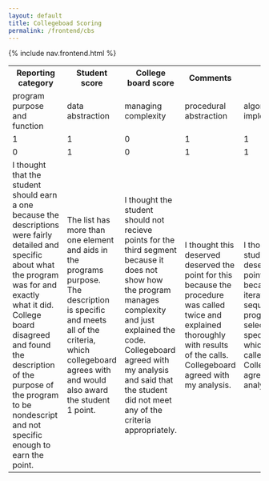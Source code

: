 ```yaml
---
layout: default
title: Collegeboad Scoring
permalink: /frontend/cbs
---
```


{% include nav.frontend.html %}

<table>
  <tr>
    <th>Reporting category</th>
    <th>Student score</th> 
    <th>College board score</th> 
    <th>Comments</th>
  </tr>
  <tr>
    <td>program purpose and function</td>
    <td>data abstraction</td> 
    <td>managing complexity</td> 
    <td>procedural abstraction</td> 
    <td>algorithm implementation</td> 
     <td>testing</td> 
  </tr>
  <tr>
    <td>1</td>
    <td>1</td> 
    <td>0</td> 
    <td>1</td> 
    <td>1</td>
    <td>1</td>
  </tr>
  <tr>
    <td>0</td>
    <td>1</td>
    <td>0</td> 
    <td>1</td>
    <td>1</td>  
    <td>1</td>
  </tr>
  <tr>
    <td>I thought that the student should earn a one because the descriptions were fairly detailed and specific about what the program was for and exactly what it did. College board disagreed and found the description of the purpose of the program to be nondescript and not specific enough to earn the point.</td>
    <td>The list has more than one element and aids in the programs purpose. The description is specific and meets all of the criteria, which collegeboard agrees with and would also award the student 1 point. </td> 
    <td>I thought the student should not recieve points for the third segment because it does not show how the program manages complexity and just explained the code. Collegeboard agreed with my analysis and said that the student did not meet any of the criteria appropriately.</td> 
    <td>I thought this deserved deserved the point for this because the procedure was called twice and explained thoroughly with results of the calls. Collegeboard agreed with my analysis. </td> 
    <td>I thought the student deserved points for this because they iterated and sequenced the program and selected specific values which they called. Collegeboard agreed with my analysis.</td>
    <td>I thought the student deserved points for this because it was specific and showed two calls as well as a parameter and what was tested by each individual call and the results of the calls. Collegeboard agreed with my analysis.</td>
  </tr>
</table>



